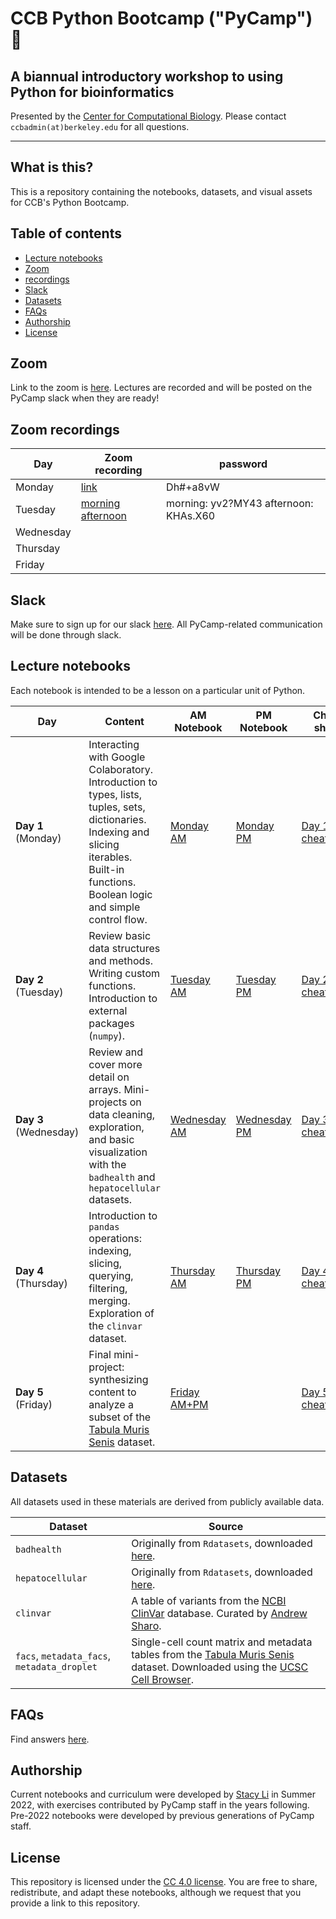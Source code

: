 # CCB Python Bootcamp ("PyCamp") 🐍
## A biannual introductory workshop to using Python for bioinformatics

Presented by the [Center for Computational Biology](https://ccb.berkeley.edu/). Please contact `ccbadmin(at)berkeley.edu` for all questions.

--------------

## What is this?
This is a repository containing the notebooks, datasets, and visual assets for CCB's Python Bootcamp.

## Table of contents
- [Lecture notebooks](#lecture-notebooks)
- [Zoom](#zoom)
- [recordings](#zoom-recordings)
- [Slack](#slack)
- [Datasets](#datasets)
- [FAQs](#faqs)
- [Authorship](#authorship)
- [License](#license)

## Zoom
Link to the zoom is [here](https://berkeley.zoom.us/j/93450832208). Lectures are recorded and will be posted on the PyCamp slack when they are ready!

## Zoom recordings 

| Day | Zoom recording | password |
| ---- | ------ | ------ |
| Monday | [link](https://berkeley.zoom.us/rec/share/VhR3k6Nh9Mjb7X05k1d1MsCCdR84udk0IT1s35pg87A3na-bCZCVkfQ2dLXXaKqV.UFPUkiGGD0Qxgnrb) | Dh#+a8vW 
| Tuesday | [morning](https://berkeley.zoom.us/rec/share/EAmMyHo7ZHsLx3H_XScOdjFUfL1LvKH9iXRxUOeCRn5MjwaUoqfeofDygxOkqMI5.G1xnUOdO1lJSxuR7) [afternoon](https://berkeley.zoom.us/rec/share/N6Q9Xowt6PsIDeFi4y8OGHSyS1ImwrYMD42b-n-pJ95v8L_dGZuqwmHFtzOmeWJj.T1WpeB5HSi9m3iP7) | morning: yv2?MY43 afternoon: KHAs.X60
| Wednesday | |
| Thursday | |
| Friday | |



## Slack

Make sure to sign up for our slack [here](https://join.slack.com/t/slack-qxv2392/shared_invite/zt-2o1o6960x-2vTSo5CW5ezl_fTS7ymEaQ). All PyCamp-related communication will be done through slack.

## Lecture notebooks
Each notebook is intended to be a lesson on a particular unit of Python. 

| Day | Content | AM Notebook | PM Notebook | Cheat sheet | Solutions |
| ---- | ------ | ------ | ------ | ------ | ------ |
| **Day 1** (Monday) | Interacting with Google Colaboratory. Introduction to types, lists, tuples, sets, dictionaries. Indexing and slicing iterables. Built-in functions. Boolean logic and simple control flow. | [Monday AM](https://drive.google.com/file/d/19T7HiDE53AgfhADzWOmhgFsiUmGPMVmr/view?usp=sharing) | [Monday PM](https://drive.google.com/file/d/12CEJAt8UhPvIxVKFu7ycxN2YimPJHoKl/view?usp=sharing) | [Day 1 cheatsheet](https://drive.google.com/file/d/1qdoaHMW_ogV4yU7MHtOnyVxIR0CxWfr2/view?usp=sharing) | [AM solutions](https://drive.google.com/file/d/1h8Os_MFZlwn6j2wRp1S862AWyvJ34e0u/view?usp=sharing) [PM solutions](https://drive.google.com/file/d/1WWxT1FPeSI0T9zwBQTTNQMl2oBryfhIv/view?usp=sharing) |
| **Day 2** (Tuesday) | Review basic data structures and methods. Writing custom functions. Introduction to external packages (`numpy`). | [Tuesday AM](https://drive.google.com/file/d/116531IWulRIkXvc3ESFlqTISZDSLgW8E/view?usp=sharing) | [Tuesday PM](https://drive.google.com/file/d/17TrbfESN7YyyYLE3jG-DJp1l9zxyLxQM/view?usp=sharing) | [Day 2 cheatsheet](https://drive.google.com/file/d/1cPx2l9xlnq5eD26J3ePTj4C4k4QURYr-/view?usp=sharing) | [AM solutions](https://drive.google.com/file/d/12GdgkSMvh7kbzb1GCqqgHIHoX1fs3aaz/view?usp=sharing) [PM solutions](https://drive.google.com/file/d/1VBzso-V3dnsvNSO4S1g5muJUEdlQ63KC/view?usp=sharing) | 
| **Day 3** (Wednesday) | Review and cover more detail on arrays. Mini-projects on data cleaning, exploration, and basic visualization with the `badhealth` and `hepatocellular` datasets. | [Wednesday AM](https://drive.google.com/file/d/1pFjX5MLuRitcbc4wNXvP12uh0qk-KIM4/view?usp=sharing) | [Wednesday PM](https://colab.research.google.com/drive/1ob3POjg3lJGjCZ4iuEm4vShu0YmdANrG?usp=sharing) | [Day 3 cheatsheet](https://drive.google.com/file/d/1s_DL4l23ihlWRFca5E0odreIUEcvXe7z/view?usp=sharing) | [AM solutions](https://drive.google.com/file/d/1hf-hhkOjgAUmGs4K3LLVQJnCnpwgfPzE/view?usp=sharing) | 
| **Day 4** (Thursday) | Introduction to `pandas` operations: indexing, slicing, querying, filtering, merging. Exploration of the `clinvar` dataset.| [Thursday AM](https://colab.research.google.com/drive/1f23gYwIOfcMF_v1IxDdJa01PIiDjTtP7?usp=sharing) | [Thursday PM](https://colab.research.google.com/drive/1bO1AtYS2iGOuk2pMm_pvRRm9dLMIbK8B?usp=sharing) | [Day 4 cheatsheet](https://drive.google.com/file/d/1Fc9Obxer6ymy2gGVrVLJJ7SmVniFy8Rj/view?usp=sharing) | |
| **Day 5** (Friday) | Final mini-project: synthesizing content to analyze a subset of the [Tabula Muris Senis](https://www.nature.com/articles/s41586-020-2496-1) dataset.| [Friday AM+PM](https://drive.google.com/file/d/1EoHs5dQL7nq7d1WGOfxBZapk8V9Yr2nH/view?usp=sharing) | | [Day 5 cheatsheet](https://drive.google.com/file/d/1bIl3Zxxik_qowLS8omiywTiYnwNvCH6u/view?usp=sharing) | |

## Datasets
All datasets used in these materials are derived from publicly available data.

| Dataset | Source |
| ---- | ------ |
| `badhealth` | Originally from `Rdatasets`, downloaded [here](https://vincentarelbundock.github.io/Rdatasets/).
| `hepatocellular` | Originally from `Rdatasets`, downloaded [here](https://vincentarelbundock.github.io/Rdatasets/).
| `clinvar` | A table of variants from the [NCBI ClinVar](https://www.ncbi.nlm.nih.gov/clinvar/) database. Curated by [Andrew Sharo](https://www.andrewsharo.com/). |
| `facs`, `metadata_facs`, `metadata_droplet` | Single-cell count matrix and metadata tables from the [Tabula Muris Senis](https://www.nature.com/articles/s41586-020-2496-1) dataset. Downloaded using the [UCSC Cell Browser](https://cells.ucsc.edu/?ds=tabula-muris-senis). |

## FAQs
Find answers [here](https://ccb.berkeley.edu/ccb-bioinformatics-bootcamp-january-2022-faq/).

## Authorship
Current notebooks and curriculum were developed by [Stacy Li](stacy.li) in Summer 2022, with exercises contributed by PyCamp staff in the years following. Pre-2022 notebooks were developed by previous generations of PyCamp staff.

## License
This repository is licensed under the [CC 4.0 license](https://creativecommons.org/licenses/by/4.0/). You are free to share, redistribute, and adapt these notebooks, although we request that you provide a link to this repository.

